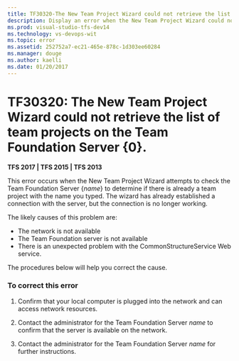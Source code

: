 ```yaml
---
title: TF30320-The New Team Project Wizard could not retrieve the list of team projects |  TFS
description: Display an error when the New Team Project Wizard could not retrieve the list of team projects on the Team Foundation Server.
ms.prod: visual-studio-tfs-dev14
ms.technology: vs-devops-wit
ms.topic: error
ms.assetid: 252752a7-ec21-465e-878c-1d303ee60284
ms.manager: douge
ms.author: kaelli
ms.date: 01/20/2017
---
```


# TF30320: The New Team Project Wizard could not retrieve the list of team projects on the Team Foundation Server {0}.

**TFS 2017 | TFS 2015 | TFS 2013**

This error occurs when the New Team Project Wizard attempts to check the Team Foundation Server {*name*} to determine if there is already a team project with the name you typed. The wizard has already established a connection with the server, but the connection is no longer working.  
  
 The likely causes of this problem are:  
  
-   The network is not available    
-   The Team Foundation server is not available    
-   There is an unexpected problem with the CommonStructureService Web service.  
  
 The procedures below will help you correct the cause.  
  
### To correct this error  
  
1.  Confirm that your local computer is plugged into the network and can access network resources.  
  
2.  Contact the administrator for the Team Foundation Server *name* to confirm that the server is available on the network.  
  
3.  Contact the administrator for the Team Foundation Server *name* for further instructions.